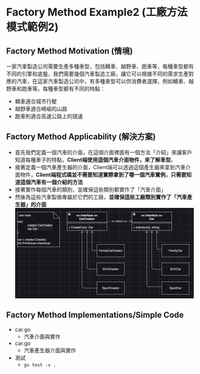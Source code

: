 # Factory Method Example2 (工廠方法模式範例2)

## Factory Method Motivation (情境)
一家汽車製造公司需要生產多種車型，包括轎車、越野車、跑車等，每種車型都有不同的引擎和底盤，我們需要幾個汽車製造工廠，讓它可以根據不同的需求生產對應的汽車，在這家汽車製造公司中，有多種車型可以供消費者選擇，例如轎車、越野車和跑車等。每種車型都有不同的特點：
- 轎車適合城市行駛
- 越野車適合崎嶇的山路
- 跑車則適合高速公路上的競速

## Factory Method Applicability (解決方案)
- 首先我們定義一個汽車的介面，在這個介面裡面有一個方法「介紹」來讓客戶知道每種車子的特點，**Client端使用這個汽車介面物件，來了解車型**。
- 接著定義一個汽車產生器的介面，Client端可以透過這個產生器來拿到汽車介面物件，**Client端程式碼並不需要知道實際拿到了哪一個汽車實例，只需要知道這個汽車有一個介紹的方法**
- 接著實作每個汽車的類別，並確保這些類別都實作了「汽車介面」
- 然後為這些汽車製做專屬於它們的工廠，**並確保這些工廠類別實作了「汽車產生器」的介面**
![image](./pattern.png)

## Factory Method Implementations/Simple Code
* car.go
  - 汽車介面與實作
* car.go
  - 汽車產生器介面與實作
* 測試
  - `go test -v .`